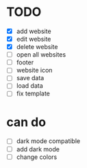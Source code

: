 # TODO

- [x] add website
- [x] edit website
- [x] delete website
- [ ] open all websites
- [ ] footer
- [ ] website icon
- [ ] save data
- [ ] load data
- [ ] fix template

# can do

- [ ] dark mode compatible
- [ ] add dark mode
- [ ] change colors
